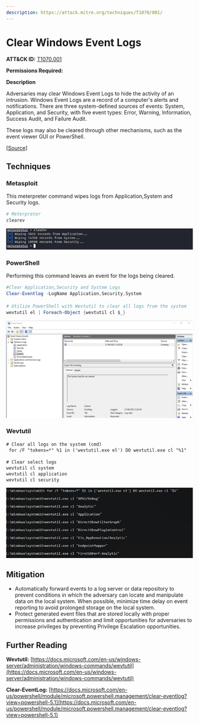 ```yaml
---
description: https://attack.mitre.org/techniques/T1070/001/
---
```


# Clear Windows Event Logs

**ATT\&CK ID:** [T1070.001](https://attack.mitre.org/techniques/T1070/001/)

**Permissions Required:**

**Description**

Adversaries may clear Windows Event Logs to hide the activity of an intrusion. Windows Event Logs are a record of a computer's alerts and notifications. There are three system-defined sources of events: System, Application, and Security, with five event types: Error, Warning, Information, Success Audit, and Failure Audit.

These logs may also be cleared through other mechanisms, such as the event viewer GUI or PowerShell.

\[[Source\]](https://attack.mitre.org/techniques/T1070/001/)

## **Techniques**

### Metasploit

This meterpreter command wipes logs from Application,System and Security logs.

```bash
# Meterpreter
clearev
```

![](<../../../../.gitbook/assets/image (559) (2).png>)

### PowerShell

Performing this command leaves an event for the logs being cleared.

```powershell
#Clear Application,Security and System Logs
Clear-Eventlog -LogName Application,Security,System

# Utilize PowerShell with Wevtutil to clear all logs from the system
wevtutil el | Foreach-Object {wevtutil cl $_}
```

![](../../../../.gitbook/assets/EventLog.png)

### **Wevtutil**

```
# Clear all logs on the system (cmd)
 for /F "tokens=*" %1 in ('wevtutil.exe el') DO wevtutil.exe cl "%1"

# Clear select logs
wevtutil cl system
wevtutil cl application
wevtutil cl security
```

![](../../../../.gitbook/assets/wevtutil-clear-all-logs.png)

## **Mitigation**

* Automatically forward events to a log server or data repository to prevent conditions in which the adversary can locate and manipulate data on the local system. When possible, minimize time delay on event reporting to avoid prolonged storage on the local system.
* Protect generated event files that are stored locally with proper permissions and authentication and limit opportunities for adversaries to increase privileges by preventing Privilege Escalation opportunities.

## **Further Reading**

**Wevtutil:** [https://docs.microsoft.com/en-us/windows-server/administration/windows-commands/wevtutil](https://docs.microsoft.com/en-us/windows-server/administration/windows-commands/wevtutil)

**Clear-EventLog:** [https://docs.microsoft.com/en-us/powershell/module/microsoft.powershell.management/clear-eventlog?view=powershell-5.1](https://docs.microsoft.com/en-us/powershell/module/microsoft.powershell.management/clear-eventlog?view=powershell-5.1)
